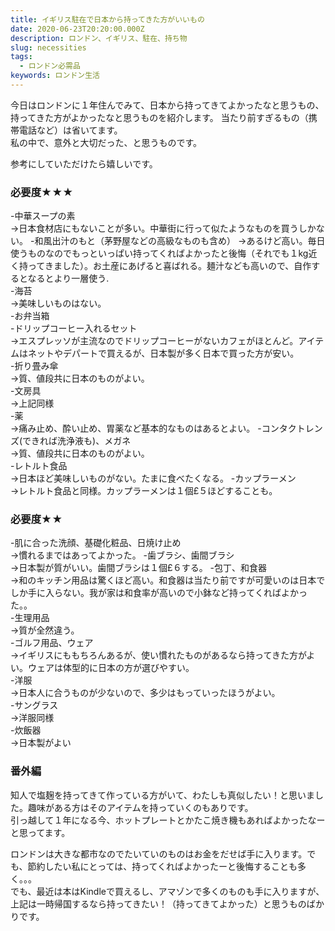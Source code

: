 ```yaml
---
title: イギリス駐在で日本から持ってきた方がいいもの
date: 2020-06-23T20:20:00.000Z
description: ロンドン、イギリス、駐在、持ち物
slug: necessities
tags: 
  - ロンドン必需品
keywords: ロンドン生活
---
```

今日はロンドンに１年住んでみて、日本から持ってきてよかったなと思うもの、持ってきた方がよかったなと思うものを紹介します。 
当たり前すぎるもの（携帯電話など）は省いてます。  
私の中で、意外と大切だった、と思うものです。  

参考にしていただけたら嬉しいです。  
  
### 必要度★★★  
-中華スープの素  
  →日本食材店にもないことが多い。中華街に行って似たようなものを買うしかない。
-和風出汁のもと（茅野屋などの高級なものも含め） 
  →あるけど高い。毎日使うものなのでもっといっぱい持ってくればよかったと後悔（それでも１kg近く持ってきました）。お土産にあげると喜ばれる。麺汁なども高いので、自作するとなるとより一層使う.  
-海苔  
  →美味しいものはない。  
-お弁当箱  
-ドリップコーヒー入れるセット  
→エスプレッソが主流なのでドリップコーヒーがないカフェがほとんど。アイテムはネットやデパートで買えるが、日本製が多く日本で買った方が安い。  
-折り畳み傘  
→質、値段共に日本のものがよい。  
-文房具  
→上記同様    
-薬  
→痛み止め、酔い止め、胃薬など基本的なものはあるとよい。
-コンタクトレンズ(できれば洗浄液も)、メガネ  
→質、値段共に日本のものがよい。  
-レトルト食品  
→日本ほど美味しいものがない。たまに食べたくなる。
-カップラーメン  
→レトルト食品と同様。カップラーメンは１個£５ほどすることも。  
   
### 必要度★★  
-肌に合った洗顔、基礎化粧品、日焼け止め  
→慣れるまではあってよかった。
-歯ブラシ、歯間ブラシ  
→日本製が質がいい。歯間ブラシは１個£６する。
-包丁、和食器  
→和のキッチン用品は驚くほど高い。和食器は当たり前ですが可愛いのは日本でしか手に入らない。我が家は和食率が高いので小鉢など持ってくればよかった。。    
-生理用品  
→質が全然違う。  
-ゴルフ用品、ウェア  
→イギリスにももちろんあるが、使い慣れたものがあるなら持ってきた方がよい。ウェアは体型的に日本の方が選びやすい。  
-洋服  
→日本人に合うものが少ないので、多少はもっていったほうがよい。  
-サングラス  
→洋服同様  
-炊飯器  
→日本製がよい

### 番外編  
知人で塩麹を持ってきて作っている方がいて、わたしも真似したい！と思いました。趣味がある方はそのアイテムを持っていくのもありです。  
引っ越して１年になる今、ホットプレートとかたこ焼き機もあればよかったなーと思ってます。   


ロンドンは大きな都市なのでたいていのものはお金をだせば手に入ります。でも、節約したい私にとっては、持ってくればよかったーと後悔することも多く。。。  
でも、最近は本はKindleで買えるし、アマゾンで多くのものも手に入りますが、上記は一時帰国するなら持ってきたい！（持ってきてよかった）と思うものばかりです。
